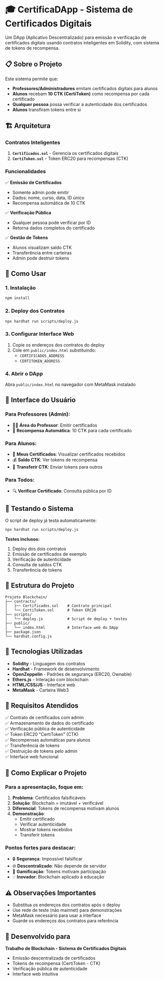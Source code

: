 # 🎓 CertificaDApp - Sistema de Certificados Digitais

Um DApp (Aplicativo Descentralizado) para emissão e verificação de certificados digitais usando contratos inteligentes em Solidity, com sistema de tokens de recompensa.

## 📋 Sobre o Projeto

Este sistema permite que:
- **Professores/Administradores** emitam certificados digitais para alunos
- **Alunos** recebam **10 CTK (CertiToken)** como recompensa por cada certificado
- **Qualquer pessoa** possa verificar a autenticidade dos certificados
- **Alunos** transfiram tokens entre si

## 🏗️ Arquitetura

### Contratos Inteligentes

1. **`Certificados.sol`** - Gerencia os certificados digitais
2. **`CertiToken.sol`** - Token ERC20 para recompensas (CTK)

### Funcionalidades

✅ **Emissão de Certificados**
- Somente admin pode emitir
- Dados: nome, curso, data, ID único
- Recompensa automática de 10 CTK

✅ **Verificação Pública**
- Qualquer pessoa pode verificar por ID
- Retorna dados completos do certificado

✅ **Gestão de Tokens**
- Alunos visualizam saldo CTK
- Transferência entre carteiras
- Admin pode destruir tokens

## 🚀 Como Usar

### 1. Instalação
```bash
npm install
```

### 2. Deploy dos Contratos
```bash
npx hardhat run scripts/deploy.js
```

### 3. Configurar Interface Web
1. Copie os endereços dos contratos do deploy
2. Cole em `public/index.html` substituindo:
   - `CERTIFICADOS_ADDRESS`
   - `CERTITOKEN_ADDRESS`

### 4. Abrir o DApp
Abra `public/index.html` no navegador com MetaMask instalado

## 📱 Interface do Usuário

### Para Professores (Admin):
- 👨‍🏫 **Área do Professor**: Emitir certificados
- 🎯 **Recompensa Automática**: 10 CTK para cada certificado

### Para Alunos:
- 📜 **Meus Certificados**: Visualizar certificados recebidos
- 💰 **Saldo CTK**: Ver tokens de recompensa
- 💸 **Transferir CTK**: Enviar tokens para outros

### Para Todos:
- 🔍 **Verificar Certificado**: Consulta pública por ID

## 🧪 Testando o Sistema

O script de deploy já testa automaticamente:
```bash
npx hardhat run scripts/deploy.js
```

**Testes inclusos:**
1. Deploy dos dois contratos
2. Emissão de certificados de exemplo
3. Verificação de autenticidade
4. Consulta de saldos CTK
5. Transferência de tokens

## 📁 Estrutura do Projeto

```
Projeto Blockchain/
├── contracts/
│   ├── Certificados.sol    # Contrato principal
│   └── CertiToken.sol      # Token ERC20
├── scripts/
│   └── deploy.js           # Script de deploy + testes
├── public/
│   └── index.html          # Interface web do DApp
├── package.json
└── hardhat.config.js
```

## 🔧 Tecnologias Utilizadas

- **Solidity** - Linguagem dos contratos
- **Hardhat** - Framework de desenvolvimento
- **OpenZeppelin** - Padrões de segurança (ERC20, Ownable)
- **Ethers.js** - Interação com blockchain
- **HTML/CSS/JS** - Interface web
- **MetaMask** - Carteira Web3

## 🎯 Requisitos Atendidos

✅ Contrato de certificados com admin  
✅ Armazenamento de dados do certificado  
✅ Verificação pública de autenticidade  
✅ Token ERC20 "CertiToken" (CTK)  
✅ Recompensas automáticas para alunos  
✅ Transferência de tokens  
✅ Destruição de tokens pelo admin  
✅ Interface web funcional  

## 📖 Como Explicar o Projeto

### Para a apresentação, foque em:

1. **Problema**: Certificados falsificáveis
2. **Solução**: Blockchain = imutável + verificável
3. **Diferencial**: Tokens de recompensa motivam alunos
4. **Demonstração**: 
   - Emitir certificado
   - Verificar autenticidade
   - Mostrar tokens recebidos
   - Transferir tokens

### Pontos fortes para destacar:
- 🔒 **Segurança**: Impossível falsificar
- 🌐 **Descentralizado**: Não depende de servidor
- 🎁 **Gamificação**: Tokens motivam participação
- 💡 **Inovador**: Blockchain aplicado à educação

## ⚠️ Observações Importantes

- Substitua os endereços dos contratos após o deploy
- Use rede de teste (não mainnet) para demonstrações
- MetaMask necessário para usar a interface
- Guarde os endereços dos contratos para referência

## 👥 Desenvolvido para

**Trabalho de Blockchain - Sistema de Certificados Digitais**
- Emissão descentralizada de certificados
- Tokens de recompensa (CertiToken - CTK)
- Verificação pública de autenticidade
- Interface web intuitiva
